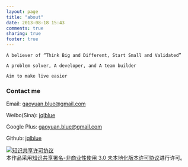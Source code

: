```yaml
---
layout: page
title: "about"
date: 2013-08-18 15:43
comments: true
sharing: true
footer: true
---
```


    A believer of “Think Big and Different, Start Small and Validated”​

    A problem solver, A developer, and A team builder

    Aim to make live easier


### Contact me ###
Email: gaoyuan.blue@gmail.com

Weibo(Sina): [jqlblue](http://weibo.com/jqlblue)

Google Plus: gaoyuan.blue@gmail.com

Github: [jqlblue](https://github.com/jqlblue)

<a rel="license" href="http://creativecommons.org/licenses/by-nc/3.0/deed.zh"><img alt="知识共享许可协议" style="border-width:0" src="http://i.creativecommons.org/l/by-nc/3.0/80x15.png" /></a><br />本作品采用<a rel="license" href="http://creativecommons.org/licenses/by-nc/3.0/deed.zh">知识共享署名-非商业性使用 3.0 未本地化版本许可协议</a>进行许可。

